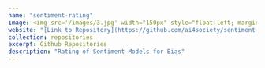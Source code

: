 ```yaml
---
name: "sentiment-rating"
image: <img src='/images/3.jpg' width="150px" style="float:left; margin:0px 10px 0px 0px;">
website: "[Link to Repository](https://github.com/ai4society/sentiment-rating)"
collection: repositories
excerpt: Github Repositories
description: "Rating of Sentiment Models for Bias"  
---
```


